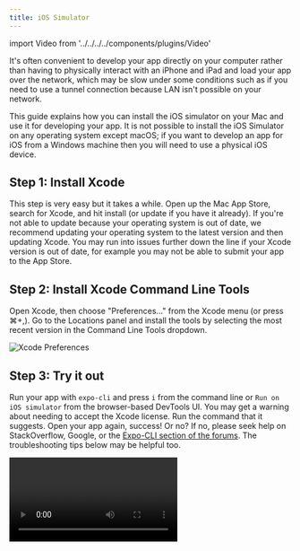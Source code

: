 ```yaml
---
title: iOS Simulator
---
```


import Video from '../../../../components/plugins/Video'

It's often convenient to develop your app directly on your computer rather than having to physically interact with an iPhone and iPad and load your app over the network, which may be slow under some conditions such as if you need to use a tunnel connection because LAN isn't possible on your network.

This guide explains how you can install the iOS simulator on your Mac and use it for developing your app. It is not possible to install the iOS Simulator on any operating system except macOS; if you want to develop an app for iOS from a Windows machine then you will need to use a physical iOS device.

## Step 1: Install Xcode

This step is very easy but it takes a while. Open up the Mac App Store, search for Xcode, and hit install (or update if you have it already). If you're not able to update because your operating system is out of date, we recommend updating your operating system to the latest version and then updating Xcode. You may run into issues further down the line if your Xcode version is out of date, for example you may not be able to submit your app to the App Store.

## Step 2: Install Xcode Command Line Tools

Open Xcode, then choose "Preferences..." from the Xcode menu (or press ⌘+,). Go to the Locations panel and install the tools by selecting the most recent version in the Command Line Tools dropdown.

![Xcode Preferences](/static/images/xcode-command-line.png)

## Step 3: Try it out

Run your app with `expo-cli` and press `i` from the command line or `Run on iOS simulator` from the browser-based DevTools UI. You may get a warning about needing to accept the Xcode license. Run the command that it suggests. Open your app again, success! Or no? If no, please seek help on StackOverflow, Google, or the [Expo-CLI section of the forums](https://forums.expo.io/c/expo-cli). The troubleshooting tips below may be helpful too.

<Video file="open-in-ios-simulator.mp4" />

## Limitations

Although the iOS simulator is great for rapid development, it does come with a few limitations. [Apple's documentation](https://help.apple.com/simulator/mac/current/#/devb0244142d) goes into more detail, but we'll list out a few of the main differences that affect Expo APIs here.

The following hardware is unavailable in Simulator:

- Audio Input
- Barometer
- Camera
- Motion Support (accelerometer and gyroscope)

It should also be noted that Simulator suspends background apps and processes on iOS 11 and later.

## Troubleshooting

### The CLI seems to be stuck on "Trying to open the project in iOS simulator..."

Sometimes the iOS simulator doesn't respond to commands to open. If it seems to be stuck on this prompt, you can open the iOS simulator manually (`open -a Simulator`) and then in the macOS toolbar choose Hardware &rarr; Device and select an iOS version and device that you'd like to open.

![Xcode Preferences](/static/images/open-simulator-manually.png)

You can also use this menu to open any version of the simulator that you like. You can open multiple simulators at the same time but `expo-cli` will always act on the most recently opened on.

### The simulator opened but the Expo client app isn't opening inside of it

The first time you install the app in the simulator, iOS will prompt you to ask if you'd like to open the Expo client app. You may need to interact with the simulator (click around, drag something) for this prompt to show up, then press `OK`.

### How do I force an update to the latest version?

Run `expo client:install:ios` to download and install the latest Expo client version in the simulator.

### expo-cli is printing some esoteric error message about xcrun, what do I do?

Run `expo client:install:ios` again to uninstall and reinstall the Expo client app. If that doesn't help, focus the simulator window and in the Mac toolbar choose Hardware &rarr; Erase All Content and Settings... This will reinitialize your simulator from a blank image. Good to go!
